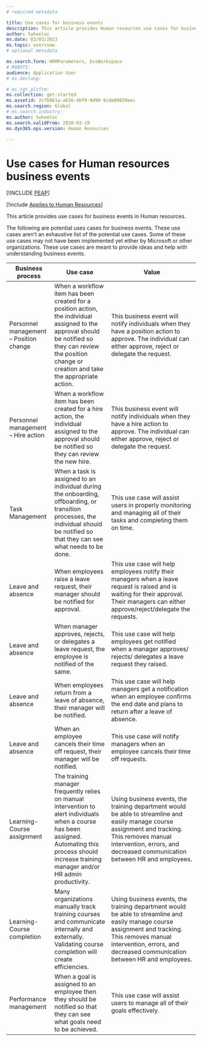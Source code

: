 ```yaml
---
# required metadata

title: Use cases for business events
description: This article provides Human resources use cases for business events.
author: twheeloc
ms.date: 03/03/2023
ms.topic: overview
# optional metadata

ms.search.form: HRMParameters, EssWorkspace
# ROBOTS: 
audience: Application User
# ms.devlang: 

# ms.tgt_pltfrm: 
ms.collection: get-started
ms.assetid: 2cfb061a-a616-4bf9-9d98-9cde00039eec
ms.search.region: Global
# ms.search.industry: 
ms.author: twheeloc
ms.search.validFrom: 2020-03-19
ms.dyn365.ops.version: Human Resources

---
```


# Use cases for Human resources business events


[!INCLUDE [PEAP](../includes/peap-2.md)]

[!include [Applies to Human Resources](../includes/applies-to-hr.md)]

This article provides use cases for business events in Human resources.

The following are potential uses cases for business events. These use cases aren't an exhaustive list of the potential use cases. Some of these use cases may not have been implemented yet either by Microsoft or other organizations. These use cases are meant to provide ideas and help with understanding business events. 

|Business process| Use case| Value| 
|---------------|----------|-------|
|Personnel management – Position change |When a workflow item has been created for a position action, the individual assigned to the approval should be notified so they can review the position change or creation and take the appropriate action.|This business event will notify individuals when they have a position action to approve. The individual can either approve, reject or delegate the request.| 
|Personnel management – Hire action |When a workflow item has been created for a hire action, the individual assigned to the approval should be notified so they can review the new hire. |This business event will notify individuals when they have a hire action to approve. The individual can either approve, reject or delegate the request. |
|Task Management |When a task is assigned to an individual during the onboarding, offboarding, or transition processes, the individual should be notified so that they can see what needs to be done. |This use case will assist users in properly monitoring and managing all of their tasks and completing them on time. |
|Leave and absence |When employees raise a leave request, their manager should be notified for approval. |This use case will help employees notify their managers when a leave request is raised and is waiting for their approval. Their managers can either approve/reject/delegate the requests. |
|Leave and absence |When manager approves, rejects, or delegates a leave request, the employee is notified of the same. |This use case will help employees get notified when a manager approves/ rejects/ delegates a leave request they raised.| 
|Leave and absence |When employees return from a leave of absence, their manager will be notified.|This use case will help managers get a notification when an employee confirms the end date and plans to return after a leave of absence. | 
|Leave and absence |When an employee cancels their time off request, their manager will be notified. |This use case will notify managers when an employee cancels their time off requests. |
|Learning- Course assignment |The training manager frequently relies on manual intervention to alert individuals when a course has been assigned. Automating this process should increase training manager and/or HR admin productivity. | Using business events, the training department would be able to streamline and easily manage course assignment and tracking. This removes manual intervention, errors, and decreased communication between HR and employees. |
|Learning- Course completion |Many organizations manually track training courses and communicate internally and externally. Validating course completion will create efficiencies.  |Using business events, the training department would be able to streamline and easily manage course assignment and tracking. This removes manual intervention, errors, and decreased communication between HR and employees. |
|Performance management |When a goal is assigned to an employee then they should be notified so that they can see what goals need to be achieved. |This use case will assist users to manage all of their goals effectively. |

 


